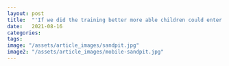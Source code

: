 ```yaml
---
layout: post
title:  "'If we did the training better more able children could enter the mainstream' - Catherine McLeod MBE on supporting children with additional needs"
date:   2021-08-16
categories:
tags:
image: "/assets/article_images/sandpit.jpg"
image2: "/assets/article_images/mobile-sandpit.jpg"
---
```


